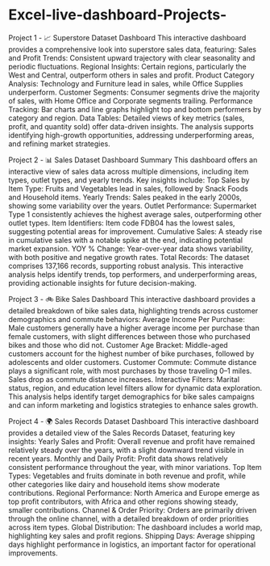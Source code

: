 # Excel-live-dashboard-Projects-
Project 1 - 
📈 Superstore Dataset Dashboard
This interactive dashboard provides a comprehensive look into superstore sales data, featuring:
Sales and Profit Trends: Consistent upward trajectory with clear seasonality and periodic fluctuations.
Regional Insights: Certain regions, particularly the West and Central, outperform others in sales and profit.
Product Category Analysis: Technology and Furniture lead in sales, while Office Supplies underperform.
Customer Segments: Consumer segments drive the majority of sales, with Home Office and Corporate segments trailing.
Performance Tracking: Bar charts and line graphs highlight top and bottom performers by category and region.
Data Tables: Detailed views of key metrics (sales, profit, and quantity sold) offer data-driven insights.
The analysis supports identifying high-growth opportunities, addressing underperforming areas, and refining market strategies.

Project 2 - 
📊 Sales Dataset Dashboard Summary
This dashboard offers an interactive view of sales data across multiple dimensions, including item types, outlet types, and yearly trends. Key insights include:
Top Sales by Item Type: Fruits and Vegetables lead in sales, followed by Snack Foods and Household items.
Yearly Trends: Sales peaked in the early 2000s, showing some variability over the years.
Outlet Performance: Supermarket Type 1 consistently achieves the highest average sales, outperforming other outlet types.
Item Identifiers: Item code FDB04 has the lowest sales, suggesting potential areas for improvement.
Cumulative Sales: A steady rise in cumulative sales with a notable spike at the end, indicating potential market expansion.
YOY % Change: Year-over-year data shows variability, with both positive and negative growth rates.
Total Records: The dataset comprises 137,166 records, supporting robust analysis.
This interactive analysis helps identify trends, top performers, and underperforming areas, providing actionable insights for future decision-making.

Project 3 -
🚲 Bike Sales Dashboard
This interactive dashboard provides a detailed breakdown of bike sales data, highlighting trends across customer demographics and commute behaviors:
Average Income Per Purchase: Male customers generally have a higher average income per purchase than female customers, with slight differences between those who purchased bikes and those who did not.
Customer Age Bracket: Middle-aged customers account for the highest number of bike purchases, followed by adolescents and older customers.
Customer Commute: Commute distance plays a significant role, with most purchases by those traveling 0–1 miles. Sales drop as commute distance increases.
Interactive Filters: Marital status, region, and education level filters allow for dynamic data exploration.
This analysis helps identify target demographics for bike sales campaigns and can inform marketing and logistics strategies to enhance sales growth.



Project 4 - 
🌍 Sales Records Dataset Dashboard
This interactive dashboard provides a detailed view of the Sales Records Dataset, featuring key insights:
Yearly Sales and Profit: Overall revenue and profit have remained relatively steady over the years, with a slight downward trend visible in recent years.
Monthly and Daily Profit: Profit data shows relatively consistent performance throughout the year, with minor variations.
Top Item Types: Vegetables and fruits dominate in both revenue and profit, while other categories like dairy and household items show moderate contributions.
Regional Performance: North America and Europe emerge as top profit contributors, with Africa and other regions showing steady, smaller contributions.
Channel & Order Priority: Orders are primarily driven through the online channel, with a detailed breakdown of order priorities across item types.
Global Distribution: The dashboard includes a world map, highlighting key sales and profit regions.
Shipping Days: Average shipping days highlight performance in logistics, an important factor for operational improvements.


